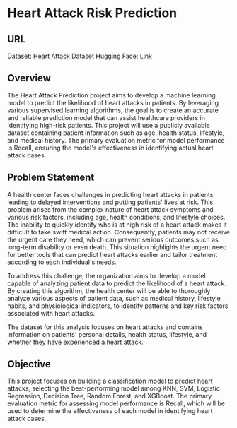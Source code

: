 # Heart Attack Risk Prediction

## URL

Dataset: [Heart Attack Dataset](https://www.kaggle.com/datasets/iamsouravbanerjee/heart-attack-prediction-dataset/data)
Hugging Face: [Link](https://huggingface.co/spaces/Iznia/Heart_Attack_Prediction)

## Overview

The Heart Attack Prediction project aims to develop a machine learning model to predict the likelihood of heart attacks in patients. By leveraging various supervised learning algorithms, the goal is to create an accurate and reliable prediction model that can assist healthcare providers in identifying high-risk patients. This project will use a publicly available dataset containing patient information such as age, health status, lifestyle, and medical history. The primary evaluation metric for model performance is Recall, ensuring the model's effectiveness in identifying actual heart attack cases.

## Problem Statement

A health center faces challenges in predicting heart attacks in patients, leading to delayed interventions and putting patients' lives at risk. This problem arises from the complex nature of heart attack symptoms and various risk factors, including age, health conditions, and lifestyle choices. The inability to quickly identify who is at high risk of a heart attack makes it difficult to take swift medical action. Consequently, patients may not receive the urgent care they need, which can prevent serious outcomes such as long-term disability or even death. This situation highlights the urgent need for better tools that can predict heart attacks earlier and tailor treatment according to each individual's needs.

To address this challenge, the organization aims to develop a model capable of analyzing patient data to predict the likelihood of a heart attack. By creating this algorithm, the health center will be able to thoroughly analyze various aspects of patient data, such as medical history, lifestyle habits, and physiological indicators, to identify patterns and key risk factors associated with heart attacks.

The dataset for this analysis focuses on heart attacks and contains information on patients' personal details, health status, lifestyle, and whether they have experienced a heart attack.

## Objective

This project focuses on building a classification model to predict heart attacks, selecting the best-performing model among KNN, SVM, Logistic Regression, Decision Tree, Random Forest, and XGBoost. The primary evaluation metric for assessing model performance is Recall, which will be used to determine the effectiveness of each model in identifying heart attack cases.

